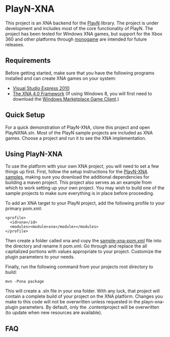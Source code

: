 PlayN-XNA
=========

This project is an XNA backend for the [PlayN](https://github.com/threerings/playn) library. The project is under development and includes most of the core functionality of PlayN. The project has been tested for Windows XNA games, but support for the Xbox 360 and other platforms through [monogame](http://www.monogame.net/) are intended for future releases.

Requirements
------------
Before getting started, make sure that you have the following programs installed and can create XNA games on your system:
* [Visual Studio Express 2010](http://www.visualstudio.com/en-us/downloads#d-2010-express)
* [The XNA 4.0 Framework](http://www.microsoft.com/en-us/download/details.aspx?id=23714) (If using Windows 8, you will first need to download the [Windows Marketplace Game Client](http://www.xbox.com/en-US/LIVE/PC/DownloadClient).)

Quick Setup
-----------

For a quick demonstration of PlayN-XNA, clone this project and open PlayNXNA.sln. Most of the PlayN sample projects are included as XNA games. Choose a project and run it to see the XNA implementation.

Using PlayN-XNA
---------------

To use the platform with your own XNA project, you will need to set a few things up first. First, follow the setup instructions for the [PlayN-XNA samples](https://github.com/thomaswp/playn-xna-samples#setup), making sure you download the additional dependencies for building a maven project. This project also serves as an example from which to work setting up your own project. You may wish to build one of the sample projects to make sure everything is in place before proceeding.

To add an XNA target to your PlayN project, add the following profile to your primary pom.xml:

    <profile>
      <id>xna</id>
      <modules><module>xna</module></modules>
    </profile>
    
Then create a folder called xna and copy the [sample-xna-pom.xml](/sample-xna-pom.xml) file into the directory and rename it pom.xml. Go through and replace the all capitalized portions with values appropriate to your project. Customize the plugin parameters to your needs.

Finally, run the following command from your projects root directory to build:

    mvn -Pxna package
    
This will create a .sln file in your xna folder. With any luck, that project will contain a complete build of your project on the XNA platform. Changes you make to this code will not be overwritten unless requested in the playn-xna-plugin parameters. By default, only the .contentproject will be overwritten (to update when new resources are available).


FAQ
---
